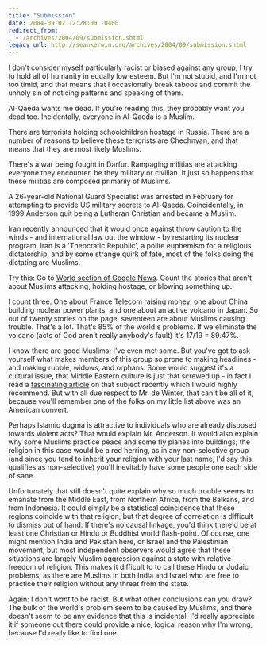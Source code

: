 ```yaml
---
title: "Submission"
date: 2004-09-02 12:28:00 -0400
redirect_from:
  - /archives/2004/09/submission.shtml
legacy_url: http://seankerwin.org/archives/2004/09/submission.shtml
---
```

I don't consider myself particularly racist or biased against any group; I try to hold all of humanity in equally low esteem. But I'm not stupid, and I'm not too timid, and that means that I occasionally break taboos and commit the unholy sin of noticing patterns and speaking of them.

Al-Qaeda wants me dead. If you're reading this, they probably want you dead too. Incidentally, everyone in Al-Qaeda is a Muslim.

There are terrorists holding schoolchildren hostage in Russia. There are a number of reasons to believe these terrorists are Chechnyan, and that means that they are most likely Muslims.

There's a war being fought in Darfur. Rampaging militias are attacking everyone they encounter, be they military or civilian. It just so happens that these militias are composed primarily of Muslims.

A 26-year-old National Guard Specialist was arrested in February for attempting to provide US military secrets to Al-Qaeda. Coincidentally, in 1999 Anderson quit being a Lutheran Christian and became a Muslim.

Iran recently announced that it would once against throw caution to the winds - and international law out the window - by restarting its nuclear program. Iran is a 'Theocratic Republic', a polite euphemism for a religious dictatorship, and by some strange quirk of fate, most of the folks doing the dictating are Muslims.

Try this: Go to [World section of Google News](http://news.google.com/?ned=us&topic=w). Count the stories that aren't about Muslims attacking, holding hostage, or blowing something up.

I count three. One about France Telecom raising money, one about China building nuclear power plants, and one about an active volcano in Japan. So out of twenty stories on the page, seventeen are about Muslims causing trouble. That's a lot. That's 85% of the world's problems. If we eliminate the volcano (acts of God aren't really anybody's fault) it's 17/19 = 89.47%.

I know there are good Muslims; I've even met some. But you've got to ask yourself what makes members of this group so prone to making headlines - and making rubble, widows, and orphans. Some would suggest it's a cultural issue, that Middle Eastern culture is just that screwed up - in fact I read a [fascinating article](http://www.americanoutlook.org/index.cfm?fuseaction=publication_details&id3440&pubtype=DailyArticles%3E%20&id=3440&pubtype=DailyArticles) on that subject recently which I would highly recommend. But with all due respect to Mr. de Winter, that can't be all of it, because you'll remember one of the folks on my little list above was an American convert.

Perhaps Islamic dogma is attractive to individuals who are already disposed towards violent acts? That would explain Mr. Anderson. It would also explain why some Muslims practice peace and some fly planes into buildings; the religion in this case would be a red herring, as in any non-selective group (and since you tend to inherit your religion with your last name, I'd say this qualifies as non-selective) you'll inevitably have some people one each side of sane.

Unfortunately that still doesn't quite explain why so much trouble seems to emanate from the Middle East, from Northern Africa, from the Balkans, and from Indonesia. It could simply be a statistical coincidence that these regions coincide with that religion, but that degree of correlation is difficult to dismiss out of hand. If there's no causal linkage, you'd think there'd be at least one Christian or Hindu or Buddhist world flash-point. Of course, one might mention India and Pakistan here, or Israel and the Palestinian movement, but most independent observers would agree that these situations are largely Muslim aggression against a state with relative freedom of religion. This makes it difficult to to call these Hindu or Judaic problems, as there are Muslims in both India and Israel who are free to practice their religion without any threat from the state.

Again: I don't _want_ to be racist. But what other conclusions can you draw? The bulk of the world's problem seem to be caused by Muslims, and there doesn't seem to be any evidence that this is incidental. I'd really appreciate it if someone out there could provide a nice, logical reason why I'm wrong, because I'd really like to find one.
